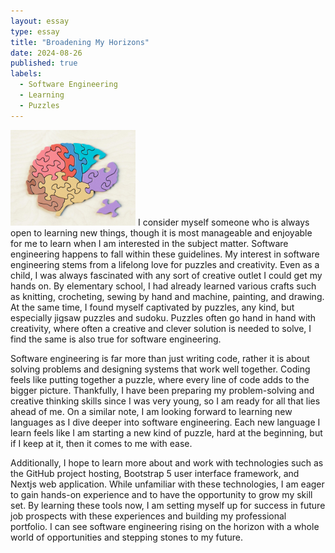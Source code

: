 ```yaml
---
layout: essay
type: essay
title: "Broadening My Horizons"
date: 2024-08-26
published: true
labels:
  - Software Engineering
  - Learning
  - Puzzles
---
```

<img width="200px" 
     class="rounded float-start pe-4" 
     src="../img/puzzle.jpg" >
I consider myself someone who is always open to learning new things, though it is most manageable and enjoyable for me to learn when I am interested in the subject matter. Software engineering happens to fall within these guidelines. My interest in software engineering stems from a lifelong love for puzzles and creativity. Even as a child, I was always fascinated with any sort of creative outlet I could get my hands on. By elementary school, I had already learned various crafts such as knitting, crocheting, sewing by hand and machine, painting, and drawing.  At the same time, I found myself captivated by puzzles, any kind, but especially jigsaw puzzles and sudoku. Puzzles often go hand in hand with creativity, where often a creative and clever solution is needed to solve, I find the same is also true for software engineering.

Software engineering is far more than just writing code, rather it is about solving problems and designing systems that work well together. Coding feels like putting together a puzzle, where every line of code adds to the bigger picture. Thankfully, I have been preparing my problem-solving and creative thinking skills since I was very young, so I am ready for all that lies ahead of me. On a similar note, I am looking forward to learning new languages as I dive deeper into software engineering. Each new language I learn feels like I am starting a new kind of puzzle, hard at the beginning, but if I keep at it, then it comes to me with ease.
 
Additionally, I hope to learn more about and work with technologies such as the GitHub project hosting, Bootstrap 5 user interface framework, and Nextjs web application. While unfamiliar with these technologies, I am eager to gain hands-on experience and to have the opportunity to grow my skill set. By learning these tools now, I am setting myself up for success in future job prospects with these experiences and building my professional portfolio. I can see software engineering rising on the horizon with a whole world of opportunities and stepping stones to my future.
